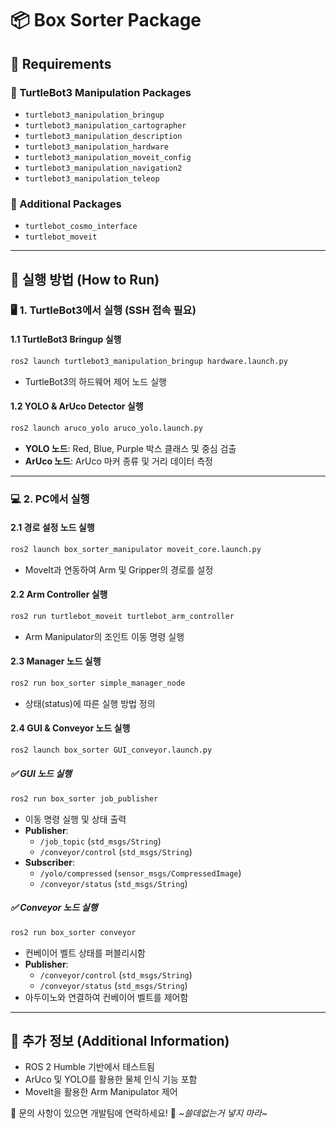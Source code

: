 # 📦 Box Sorter Package

## 📌 Requirements

### 🔹 TurtleBot3 Manipulation Packages
- `turtlebot3_manipulation_bringup`
- `turtlebot3_manipulation_cartographer`
- `turtlebot3_manipulation_description`
- `turtlebot3_manipulation_hardware`
- `turtlebot3_manipulation_moveit_config`
- `turtlebot3_manipulation_navigation2`
- `turtlebot3_manipulation_teleop`

### 🔹 Additional Packages
- `turtlebot_cosmo_interface`
- `turtlebot_moveit`

---

## 🚀 실행 방법 (How to Run)

### 🖥️ 1. TurtleBot3에서 실행 (SSH 접속 필요)

#### 1.1 TurtleBot3 Bringup 실행
```bash
ros2 launch turtlebot3_manipulation_bringup hardware.launch.py
```
- TurtleBot3의 하드웨어 제어 노드 실행

#### 1.2 YOLO & ArUco Detector 실행
```bash
ros2 launch aruco_yolo aruco_yolo.launch.py
```
- **YOLO 노드**: Red, Blue, Purple 박스 클래스 및 중심 검출
- **ArUco 노드**: ArUco 마커 종류 및 거리 데이터 측정

---

### 💻 2. PC에서 실행

#### 2.1 경로 설정 노드 실행
```bash
ros2 launch box_sorter_manipulator moveit_core.launch.py
```
- MoveIt과 연동하여 Arm 및 Gripper의 경로를 설정

#### 2.2 Arm Controller 실행
```bash
ros2 run turtlebot_moveit turtlebot_arm_controller
```
- Arm Manipulator의 조인트 이동 명령 실행

#### 2.3 Manager 노드 실행
```bash
ros2 run box_sorter simple_manager_node
```
- 상태(status)에 따른 실행 방법 정의

#### 2.4 GUI & Conveyor 노드 실행
```bash
ros2 launch box_sorter GUI_conveyor.launch.py
```

##### ✅ GUI 노드 실행
```bash
ros2 run box_sorter job_publisher
```
- 이동 명령 실행 및 상태 출력
- **Publisher**:
  - `/job_topic` (`std_msgs/String`)
  - `/conveyor/control` (`std_msgs/String`)
- **Subscriber**:
  - `/yolo/compressed` (`sensor_msgs/CompressedImage`)
  - `/conveyor/status` (`std_msgs/String`)

##### ✅ Conveyor 노드 실행
```bash
ros2 run box_sorter conveyor
```
- 컨베이어 벨트 상태를 퍼블리시함
- **Publisher**: 
  - `/conveyor/control` (`std_msgs/String`)
  - `/conveyor/status` (`std_msgs/String`)
- 아두이노와 연결하여 컨베이어 벨트를 제어함

---

## 📜 추가 정보 (Additional Information)
- ROS 2 Humble 기반에서 테스트됨
- ArUco 및 YOLO를 활용한 물체 인식 기능 포함
- MoveIt을 활용한 Arm Manipulator 제어

📩 문의 사항이 있으면 개발팀에 연락하세요! 🚀
*~쓸데없는거 넣지 마라~*